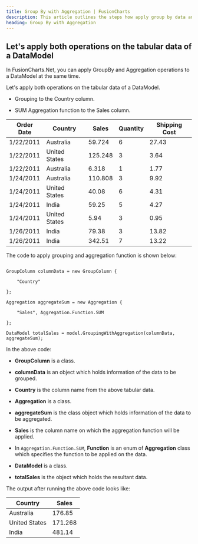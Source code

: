 ```yaml
---
title: Group By with Aggregation | FusionCharts
description: This article outlines the steps how apply group by data and apply aggregation
heading: Group By with Aggregation
---
```


## Let's apply both operations on the tabular data of a DataModel

In FusionCharts.Net, you can apply GroupBy and Aggregation operations to a DataModel at the same time.

Let's apply both operations on the tabular data of a DataModel.

* Grouping to the Country column.

* SUM Aggregation function to the Sales column.

Order Date | Country | Sales | Quantity | Shipping Cost
---|---|---|---|--- 
1/22/2011 | Australia | 59.724 | 6 | 27.43
1/22/2011 | United States | 125.248 | 3 | 3.64 
1/22/2011 | Australia | 6.318 | 1 | 1.77
1/24/2011 | Australia | 110.808 | 3 | 9.92 
1/24/2011 | United States | 40.08 | 6 | 4.31 
1/24/2011 | India | 59.25 | 5 | 4.27 
1/24/2011 | United States | 5.94 | 3 | 0.95 
1/26/2011 | India | 79.38 | 3 | 13.82 
1/26/2011 | India | 342.51 | 7 | 13.22

The code to apply grouping and aggregation function is shown below:

```

GroupColumn columnData = new GroupColumn { 

	"Country"

};

Aggregation aggregateSum = new Aggregation {

	"Sales", Aggregation.Function.SUM

};

DataModel totalSales = model.GroupingWithAggregation(columnData, aggregateSum);

```

In the above code:

* **GroupColumn** is a class.

* **columnData** is an object which holds information of the data to be grouped.

* **Country** is the column name from the above tabular data.

* **Aggregation** is a class.

* **aggregateSum** is the class object which holds information of the data to be aggregated.

* **Sales** is the column name on which the aggregation function will be applied.

* In `Aggregation.Function.SUM`, **Function** is an enum of **Aggregation** class which specifies the function to be applied on the data.

* **DataModel** is a class.

* **totalSales** is the object which holds the resultant data.

The output after running the above code looks like:

Country | Sales
--- | ---
Australia | 176.85
United States | 171.268
India | 481.14

